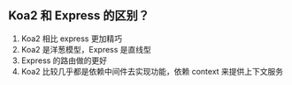 ## Koa2 和 Express 的区别？

1. Koa2 相比 express 更加精巧
2. Koa2 是洋葱模型，Express 是直线型
3. Express 的路由做的更好
4. Koa2 比较几乎都是依赖中间件去实现功能，依赖 context 来提供上下文服务
